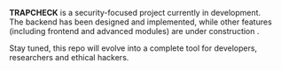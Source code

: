 **TRAPCHECK** is a security-focused project currently in development.  
The backend has been designed and implemented, while other features (including frontend and advanced modules) are under construction .  

Stay tuned, this repo will evolve into a complete tool for developers, researchers and ethical hackers.  
